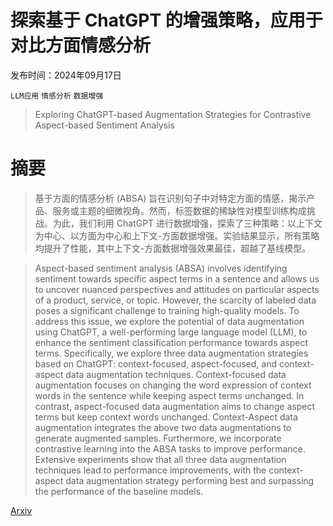 # 探索基于 ChatGPT 的增强策略，应用于对比方面情感分析

发布时间：2024年09月17日

`LLM应用` `情感分析` `数据增强`

> Exploring ChatGPT-based Augmentation Strategies for Contrastive Aspect-based Sentiment Analysis

# 摘要

> 基于方面的情感分析 (ABSA) 旨在识别句子中对特定方面的情感，揭示产品、服务或主题的细微视角。然而，标签数据的稀缺性对模型训练构成挑战。为此，我们利用 ChatGPT 进行数据增强，探索了三种策略：以上下文为中心、以方面为中心和上下文-方面数据增强。实验结果显示，所有策略均提升了性能，其中上下文-方面数据增强效果最佳，超越了基线模型。

> Aspect-based sentiment analysis (ABSA) involves identifying sentiment towards specific aspect terms in a sentence and allows us to uncover nuanced perspectives and attitudes on particular aspects of a product, service, or topic. However, the scarcity of labeled data poses a significant challenge to training high-quality models. To address this issue, we explore the potential of data augmentation using ChatGPT, a well-performing large language model (LLM), to enhance the sentiment classification performance towards aspect terms. Specifically, we explore three data augmentation strategies based on ChatGPT: context-focused, aspect-focused, and context-aspect data augmentation techniques. Context-focused data augmentation focuses on changing the word expression of context words in the sentence while keeping aspect terms unchanged. In contrast, aspect-focused data augmentation aims to change aspect terms but keep context words unchanged. Context-Aspect data augmentation integrates the above two data augmentations to generate augmented samples. Furthermore, we incorporate contrastive learning into the ABSA tasks to improve performance. Extensive experiments show that all three data augmentation techniques lead to performance improvements, with the context-aspect data augmentation strategy performing best and surpassing the performance of the baseline models.

[Arxiv](https://arxiv.org/abs/2409.11218)